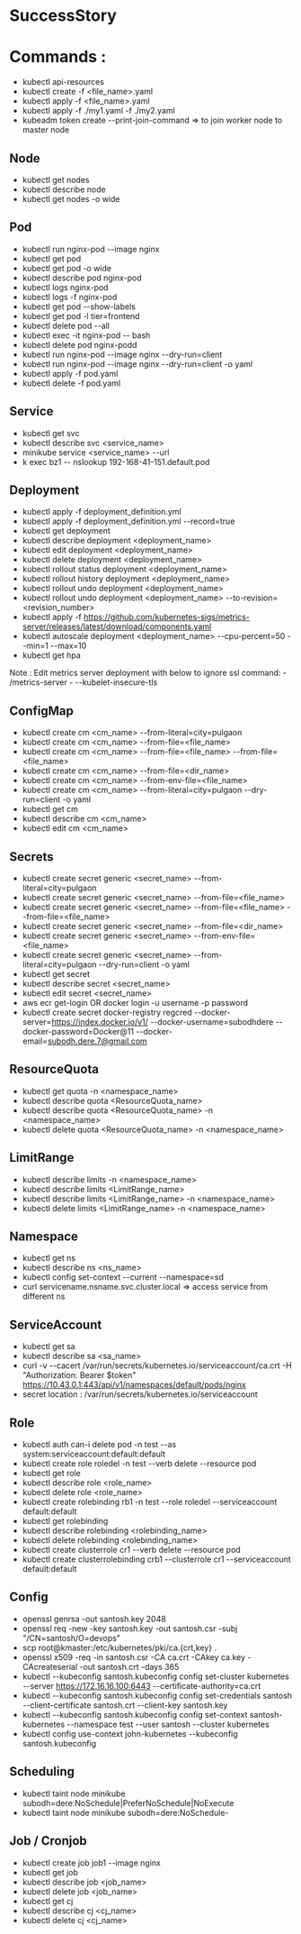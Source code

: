 # SuccessStory

# Commands :

* kubectl api-resources
* kubectl create -f <file_name>.yaml
* kubectl apply -f <file_name>.yaml
* kubectl apply -f ./my1.yaml -f ./my2.yaml
* kubeadm token create --print-join-command    => to join worker node to master node

## Node

* kubectl get nodes
* kubectl describe node <nodename>
* kubectl get nodes -o wide  

## Pod

* kubectl run nginx-pod --image nginx
* kubectl get pod
* kubectl get pod -o wide
* kubectl describe pod nginx-pod
* kubectl logs nginx-pod
* kubectl logs -f nginx-pod
* kubectl get pod --show-labels
* kubectl get pod -l tier=frontend
* kubectl delete pod --all
* kubectl exec -it nginx-pod -- bash
* kubectl delete pod nginx-podd
* kubectl run nginx-pod --image nginx --dry-run=client
* kubectl run nginx-pod --image nginx --dry-run=client -o yaml
* kubectl apply -f pod.yaml
* kubectl delete -f pod.yaml


## Service
  
* kubectl get svc
* kubectl describe svc <service_name>
* minikube service <service_name> --url
* k exec bz1 -- nslookup 192-168-41-151.default.pod

## Deployment

* kubectl apply -f deployment_definition.yml
* kubectl apply -f deployment_definition.yml --record=true
* kubectl get deployment
* kubectl describe deployment <deployment_name>
* kubectl edit deployment <deployment_name>
* kubectl delete deployment <deployment_name>
* kubectl rollout status deployment <deployment_name>
* kubectl rollout history deployment <deployment_name>
* kubectl rollout undo deployment <deployment_name>
* kubectl rollout undo deployment <deployment_name> --to-revision=<revision_number>
* kubectl apply -f https://github.com/kubernetes-sigs/metrics-server/releases/latest/download/components.yaml
* kubectl autoscale deployment <deployment_name> --cpu-percent=50 --min=1 --max=10
* kubectl get hpa

Note : Edit metrics server deployment with below to ignore ssl
    command:
    - /metrics-server
    - --kubelet-insecure-tls
  
## ConfigMap
* kubectl create cm <cm_name> --from-literal=city=pulgaon
* kubectl create cm <cm_name> --from-file=<file_name>
* kubectl create cm <cm_name> --from-file=<file_name> --from-file=<file_name>
* kubectl create cm <cm_name> --from-file=<dir_name>
* kubectl create cm <cm_name> --from-env-file=<file_name>
* kubectl create cm <cm_name> --from-literal=city=pulgaon --dry-run=client -o yaml
* kubectl get cm
* kubectl describe cm <cm_name>
* kubectl edit cm <cm_name>  
  
## Secrets
* kubectl create secret generic <secret_name> --from-literal=city=pulgaon
* kubectl create secret generic <secret_name> --from-file=<file_name>
* kubectl create secret generic <secret_name> --from-file=<file_name> --from-file=<file_name>
* kubectl create secret generic <secret_name> --from-file=<dir_name>
* kubectl create secret generic <secret_name> --from-env-file=<file_name>
* kubectl create secret generic <secret_name> --from-literal=city=pulgaon --dry-run=client -o yaml
* kubectl get secret
* kubectl describe secret <secret_name>
* kubectl edit secret <secret_name>
* aws ecr get-login OR docker login -u username -p password
* kubectl create secret docker-registry regcred --docker-server=https://index.docker.io/v1/ --docker-username=subodhdere --docker-password=Docker@11 --docker-email=subodh.dere.7@gmail.com
  
## ResourceQuota
* kubectl get quota -n <namespace_name>
* kubectl describe quota <ResourceQuota_name>
* kubectl describe quota <ResourceQuota_name> -n <namespace_name>
* kubectl delete quota <ResourceQuota_name> -n <namespace_name>
  
## LimitRange
* kubectl describe limits -n <namespace_name>
* kubectl describe limits <LimitRange_name>
* kubectl describe limits <LimitRange_name> -n <namespace_name>
* kubectl delete limits <LimitRange_name> -n <namespace_name>

## Namespace
* kubectl get ns
* kubectl describe ns <ns_name>
* kubectl config set-context --current --namespace=sd
* curl servicename.nsname.svc.cluster.local  => access service from different ns  

## ServiceAccount
* kubectl get sa
* kubectl describe sa <sa_name>
* curl -v --cacert /var/run/secrets/kubernetes.io/serviceaccount/ca.crt -H "Authorization: Bearer $token" https://10.43.0.1:443/api/v1/namespaces/default/pods/nginx
* secret location : /var/run/secrets/kubernetes.io/serviceaccount

## Role
* kubectl auth can-i delete pod -n test --as system:serviceaccount:default:default
* kubectl create role roledel -n test --verb delete --resource pod
* kubectl get role
* kubectl describe role <role_name>
* kubectl delete role <role_name>
* kubectl create rolebinding rb1 -n test --role roledel --serviceaccount default:default  
* kubectl get rolebinding
* kubectl describe rolebinding <rolebinding_name>
* kubectl delete rolebinding <rolebinding_name>
* kubectl create clusterrole cr1 --verb delete --resource pod
* kubectl create clusterrolebinding crb1 --clusterrole cr1 --serviceaccount default:default
  
## Config
* openssl genrsa -out santosh.key 2048
* openssl req -new -key santosh.key -out santosh.csr -subj "/CN=santosh/O=devops"
* scp root@kmaster:/etc/kubernetes/pki/ca.{crt,key} .
* openssl x509 -req -in santosh.csr -CA ca.crt -CAkey ca.key -CAcreateserial -out santosh.crt -days 365
* kubectl --kubeconfig santosh.kubeconfig config set-cluster kubernetes --server https://172.16.16.100:6443 --certificate-authority=ca.crt
* kubectl --kubeconfig santosh.kubeconfig config set-credentials santosh --client-certificate santosh.crt --client-key santosh.key
* kubectl --kubeconfig santosh.kubeconfig config set-context santosh-kubernetes --namespace test --user santosh --cluster kubernetes
* kubectl config use-context john-kubernetes --kubeconfig santosh.kubeconfig

## Scheduling
* kubectl taint node minikube subodh=dere:NoSchedule|PreferNoSchedule|NoExecute
* kubectl taint node minikube subodh=dere:NoSchedule-

## Job / Cronjob
* kubectl create job job1 --image nginx
* kubectl get job
* kubectl describe job <job_name>
* kubectl delete job <job_name>
* kubectl get cj
* kubectl describe cj <cj_name>
* kubectl delete cj <cj_name>
  
